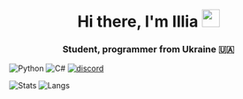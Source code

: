 <h1 align="center">Hi there, I'm Illia
<img src="https://github.com/blackcater/blackcater/raw/main/images/Hi.gif" height="32"/></h1>
<h3 align="center">Student, programmer from Ukraine 🇺🇦</h3>

![Python](https://img.shields.io/badge/python-3670A0?style=for-the-badge&logo=python&logoColor=ffdd54)
![C#](https://img.shields.io/badge/c%23-%23239120.svg?style=for-the-badge&logo=c-sharp&logoColor=white)
<a href="https://discord.gg/KBMvHJjXMx"><img src="https://img.shields.io/badge/%3CServer%3E-%237289DA.svg?style=for-the-badge&logo=discord&logoColor=white" alt="discord"></a>

![Stats](https://github-readme-stats.vercel.app/api?username=nXoji&show_icons=true&theme=github_dark)
![Langs](https://github-readme-stats.vercel.app/api/top-langs/?username=nXoji&layout=compact&theme=github_dark)

<!--
**illia841/illia841** is a ✨ _special_ ✨ repository because its `README.md` (this file) appears on your GitHub profile.

Here are some ideas to get you started:

- 🔭 I’m currently working on ...
- 🌱 I’m currently learning ...
- 👯 I’m looking to collaborate on ...
- 🤔 I’m looking for help with ...
- 💬 Ask me about ...
- 📫 How to reach me: ...
- 😄 Pronouns: ...
- ⚡ Fun fact: ...
-->
